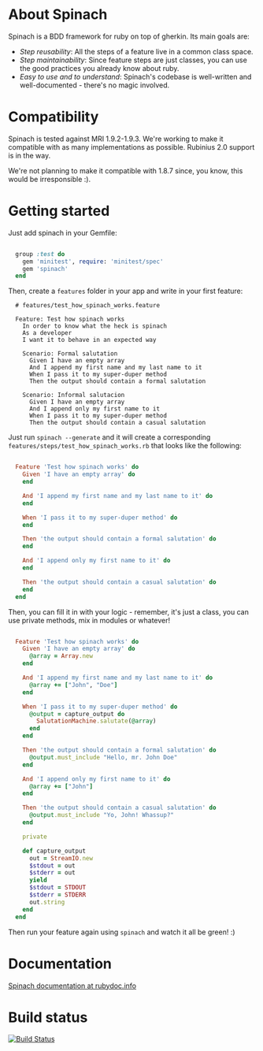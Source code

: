 # About Spinach
Spinach is a BDD framework for ruby on top of gherkin. Its main goals are:

* *Step reusability*: All the steps of a feature live in a common class space.
* *Step maintainability*: Since feature steps are just classes, you can use the
  good practices you already know about ruby.
* *Easy to use and to understand*: Spinach's codebase is well-written and
  well-documented - there's no magic involved.

# Compatibility

Spinach is tested against MRI 1.9.2-1.9.3. We're working to make it compatible
with as many implementations as possible. Rubinius 2.0 support is in the way.

We're not planning to make it compatible with 1.8.7 since, you know, this would
be irresponsible :).

# Getting started

Just add spinach in your Gemfile:

````ruby

  group :test do
    gem 'minitest', require: 'minitest/spec'
    gem 'spinach'
  end

````

Then, create a `features` folder in your app and write in your first feature:

````
  # features/test_how_spinach_works.feature

  Feature: Test how spinach works
    In order to know what the heck is spinach
    As a developer
    I want it to behave in an expected way

    Scenario: Formal salutation
      Given I have an empty array
      And I append my first name and my last name to it
      When I pass it to my super-duper method
      Then the output should contain a formal salutation

    Scenario: Informal salutacion
      Given I have an empty array
      And I append only my first name to it
      When I pass it to my super-duper method
      Then the output should contain a casual salutation

````

Just run `spinach --generate` and it will create a corresponding
`features/steps/test_how_spinach_works.rb` that looks like the following:

````ruby

  Feature 'Test how spinach works' do
    Given 'I have an empty array' do
    end

    And 'I append my first name and my last name to it' do
    end

    When 'I pass it to my super-duper method' do
    end

    Then 'the output should contain a formal salutation' do
    end

    And 'I append only my first name to it' do
    end

    Then 'the output should contain a casual salutation' do
    end
  end

````

Then, you can fill it in with your logic - remember, it's just a class, you can
use private methods, mix in modules or whatever!

````ruby

  Feature 'Test how spinach works' do
    Given 'I have an empty array' do
      @array = Array.new
    end

    And 'I append my first name and my last name to it' do
      @array += ["John", "Doe"]
    end

    When 'I pass it to my super-duper method' do
      @output = capture_output do
        SalutationMachine.salutate(@array)
      end
    end

    Then 'the output should contain a formal salutation' do
      @output.must_include "Hello, mr. John Doe"
    end

    And 'I append only my first name to it' do
      @array += ["John"]
    end

    Then 'the output should contain a casual salutation' do
      @output.must_include "Yo, John! Whassup?"
    end

    private

    def capture_output
      out = StreamIO.new
      $stdout = out
      $stderr = out
      yield
      $stdout = STDOUT
      $stderr = STDERR
      out.string
    end
  end


````

Then run your feature again using `spinach` and watch it all be green! :)


# Documentation
[Spinach documentation at rubydoc.info](http://rubydoc.info/github/codegram/spinach/master/frames)


# Build status
[![Build Status](https://secure.travis-ci.org/codegram/spinach.png)](http://travis-ci.org/codegram/spinach)
